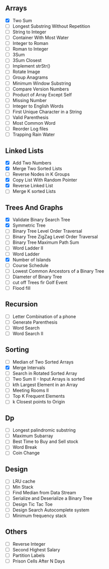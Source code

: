 ## Arrays

- [x] Two Sum
- [ ] Longest Substring Without Repetition
- [ ] String to Integer
- [ ] Container With Most Water
- [ ] Integer to Roman
- [ ] Roman to Integer
- [ ] 3Sum
- [ ] 3Sum Closest
- [ ] Implement strStr()
- [ ] Rotate Image
- [ ] Group Anagrams
- [ ] Minimum Window Substring
- [ ] Compare Version Numbers
- [ ] Product of Array Except Self
- [ ] Missing Number
- [ ] Integer to English Words
- [ ] First Unique Character in a String
- [ ] Valid Parenthesis
- [ ] Most Common Word
- [ ] Reorder Log files
- [ ] Trapping Rain Water

## Linked Lists

- [x] Add Two Numbers
- [x] Merge Two Sorted Lists
- [ ] Reverse Nodes in K Groups
- [x] Copy List With Random Pointer
- [x] Reverse Linked List
- [ ] Merge K sorted Lists

## Trees And Graphs

- [x] Validate Binary Search Tree
- [x] Symmetric Tree
- [ ] Binary Tree Level Order Traversal
- [ ] Binary Tree ZigZag Level Order Traversal
- [ ] Binary Tree Maximum Path Sum
- [ ] Word Ladder II
- [ ] Word Ladder
- [x] Number of Islands
- [ ] Course Schedule
- [ ] Lowest Common Ancestors of a Binary Tree
- [ ] Diameter of Binary Tree
- [ ] cut off Trees fir Golf Event
- [ ] Flood fill

## Recursion

- [ ] Letter Combination of a phone
- [ ] Generate Parenthesis
- [ ] Word Search
- [ ] Word Search II

## Sorting

- [ ] Median of Two Sorted Arrays
- [x] Merge Intervals
- [ ] Search in Rotated Sorted Array
- [ ] Two Sum II - Input Arrays is sorted
- [ ] kth Largest Element in an Array
- [ ] Meeting Rooms II
- [ ] Top K Frequent Elements
- [ ] k Closest points to Origin

## Dp

- [ ] Longest palindromic substring
- [ ] Maximum Subarray
- [ ] Best Time to Buy and Sell stock
- [ ] Word Break
- [ ] Coin Change

## Design

- [ ] LRU cache
- [ ] Min Stack
- [ ] Find Median from Data Stream
- [ ] Serialize and Deserialize a Binary Tree
- [ ] Design Tic Tac Toe
- [ ] Design Search Autocomplete system
- [ ] Minimum frequency stack

## Others

- [ ] Reverse Integer
- [ ] Second Highest Salary
- [ ] Partition Labels
- [ ] Prison Cells After N Days
